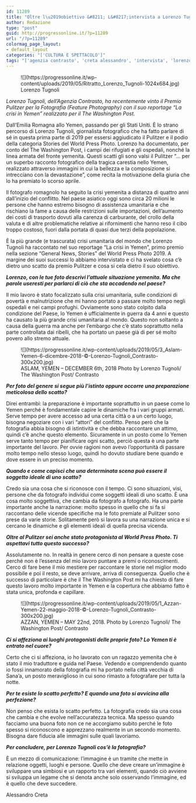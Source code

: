 ```yaml
---
id: 11289
title: "Oltre l\u2019obiettivo &#8211; L&#8217;intervista a Lorenzo Tugnoli"
author: Redazione
type: "post"
guid: http://progressonline.it/?p=11289
url: "/?p=11289"
colormag_page_layout:
- default_layout
categories: "['CULTURA E SPETTACOLO']"
tags: "['agenzia contrasto', 'creta alessandro', 'intervista', 'lorenzo tugnoli', 'premio Pulitzer', 'world press photo', 'yemen']"
---
```


<figure aria-describedby="caption-attachment-11290" class="wp-caption alignleft" id="attachment_11290" style="width: 484px">![](https://progressonline.it/wp-content/uploads/2019/05/Ritratto_Lorenzo_Tugnoli-1024x684.jpg)<figcaption class="wp-caption-text" id="caption-attachment-11290">Lorenzo Tugnoli</figcaption></figure>

*Lorenzo Tugnoli, dell’Agenzia Contrasto, ha recentemente vinto il Premio Pulitzer per la Fotografia (Feature Photography) con il suo reportage “La crisi in Yemen” realizzato per il The Washington Post.*

Dall’Emilia Romagna allo Yemen, passando per gli Stati Uniti. È lo strano percorso di Lorenzo Tugnoli, giornalista fotografico che ha fatto parlare di sé in questa prima parte di 2019 per essersi aggiudicato il Pulitzer e il podio della categoria Stories del World Press Photo. Lorenzo ha documentato, per conto del The Washington Post, i campi dei rifugiati e gli ospedali, nonché la linea armata del fronte yemenita. Questi scatti gli sono valsi il Pulitzer “… per un superbo racconto fotografico della tragica carestia nello Yemen, realizzato attraverso immagini in cui la bellezza e la composizione si intrecciano con la devastazione”, come recita la motivazione della giuria che lo ha premiato lo scorso aprile.

Il fotografo romagnolo ha seguito la crisi yemenita a distanza di quattro anni dall’inizio del conflitto. Nel paese asiatico oggi sono circa 20 milioni le persone che hanno estremo bisogno di assistenza umanitaria e che rischiano la fame a causa delle restrizioni sulle importazioni, dell’aumento dei costi di trasporto dovuti alla carenza di carburante, del crollo della valuta e di altre problematiche relative ai rifornimenti che hanno reso il cibo troppo costoso, fuori dalla portata di quasi due terzi della popolazione.

È la più grande (e trascurata) crisi umanitaria del mondo che Lorenzo Tugnoli ha raccontato nel suo reportage “La crisi in Yemen”, primo premio nella sezione “General News, Stories” del World Press Photo 2019. A margine dei suoi successi lo abbiamo intervistato e ci ha svelato cosa c’è dietro uno scatto da premio Pulitzer e cosa si cela dietro il suo obiettivo.

***Lorenzo, con le tue foto descrivi l’attuale situazione yemenita. Ma che parole useresti per parlarci di ciò che sta accadendo nel paese?***

Il mio lavoro è stato focalizzato sulla crisi umanitaria, sulle condizioni di povertà e malnutrizione che mi hanno portato a passare molto tempo negli ospedali e nei campi profughi. Ovviamente sono stato colpito dalla condizione del Paese, lo Yemen è ufficialmente in guerra da 4 anni e questo ha causato la più grande crisi umanitaria al mondo. Questo non soltanto a causa della guerra ma anche per l’embargo che c’è stato soprattutto nella parte controllata dai ribelli, che ha portato un paese già di per sé molto povero allo stremo attuale.

<figure aria-describedby="caption-attachment-11293" class="wp-caption alignright" id="attachment_11293" style="width: 450px">![](https://progressonline.it/wp-content/uploads/2019/05/3_Aslam-Yemen-6-dicembre-2018-©-Lorenzo-Tugnoli_Contrasto-300x200.jpg)<figcaption class="wp-caption-text" id="caption-attachment-11293">ASLAM, YEMEN – DECEMBER 6th, 2018  
Photo by Lorenzo Tugnoli/ The Washington Post/ Contrasto</figcaption></figure>

***Per foto del genere si segue più l’istinto oppure occorre una preparazione meticolosa dello scatto?***

Direi entrambi: la preparazione è importante soprattutto in un paese come lo Yemen perché è fondamentale capire le dinamiche fra i vari gruppi armati. Serve tempo per avere accesso ad una certa città o a un certo luogo, bisogna negoziare con i vari “attori” del conflitto. Penso però che la fotografia abbia bisogno di istintività e che debba raccontare un attimo, quindi c’è anche questo elemento. Sicuramente in un posto come lo Yemen serve tanto tempo per pianificare ogni scatto, perciò questa è una parte importante del lavoro. Per ovvie ragioni non avevo l’opportunità di passare molto tempo nello stesso luogo, quindi ho dovuto studiare bene quando e dove essere in un preciso momento.

***Quando e come capisci che una determinata scena può essere il soggetto ideale di uno scatto?***

Credo sia una cosa che si riconosce con il tempo. Ci sono situazioni, visi, persone che da fotografo individui come soggetti ideali di uno scatto. È una cosa molto soggettiva, che cambia da fotografo a fotografo. Ha una parte importante anche la narrazione: molto spesso in quello che si fa si raccontano delle vicende specifiche ma le foto premiate al Pulitzer sono prese da varie storie. Solitamente però si lavora su una narrazione unica e si cercano le dinamiche e gli elementi ideali di quella precisa vicenda.

***Oltre al Pulitzer sei anche stato protagonista al World Press Photo. Ti aspettavi tutto questo successo?***

Assolutamente no. In realtà in genere cerco di non pensare a queste cose perché non è l’essenza del mio lavoro puntare a premi o riconoscimenti. Cerco di fare bene il mio mestiere per raccontare le storie nel miglior modo possibile e poi il resto, se deve arrivare, arriva di conseguenza. Quello che è successo di particolare è che il The Washington Post mi ha chiesto di fare questo lavoro molto importante in Yemen e la copertura che abbiamo fatto è stata unica, profonda e capillare.

<figure aria-describedby="caption-attachment-11291" class="wp-caption alignleft" id="attachment_11291" style="width: 450px">![](https://progressonline.it/wp-content/uploads/2019/05/1_Azzan-Yemen-22-maggio-2018-©-Lorenzo-Tugnoli_Contrasto-300x200.jpg)<figcaption class="wp-caption-text" id="caption-attachment-11291">AZZAN, YEMEN – MAY 22nd, 2018.  
Photo by Lorenzo Tugnoli/ The Washington Post/ Contrasto</figcaption></figure>

***Ci si affeziona ai luoghi protagonisti delle proprie foto? Lo Yemen ti è entrato nel cuore?***

Certo che ci si affeziona, io ho lavorato con un ragazzo yemenita che è stato il mio traduttore e guida nel Paese. Vedendo e comprendendo quanto io fossi innamorato della fotografia mi ha portato nella città vecchia di Sana’a, un posto meraviglioso in cui sono rimasto a fotografare per tutta la notte.

***Per te esiste lo scatto perfetto? E quando una foto si avvicina alla perfezione?***

Non penso che esista lo scatto perfetto. La fotografia credo sia una cosa che cambia e che evolve nell’accuratezza tecnica. Ma spesso quando facciamo una buona foto non ce ne accorgiamo subito perché le foto spesso si riconoscono e apprezzano realmente in un secondo momento. Bisogna dare fiducia alle immagini sulle quali lavoriamo.

***Per concludere, per Lorenzo Tugnoli cos’è la fotografia?***

È un mezzo di comunicazione: l’immagine è un tramite che mette in relazione oggetti, luoghi e persone. Quello che deve creare un’immagine è sviluppare una simbiosi e un rapporto tra vari elementi, quando ciò avviene si sviluppa un legame che si denota anche solo osservando l’immagine, ed è quello che deve succedere.

Alessandro Creta